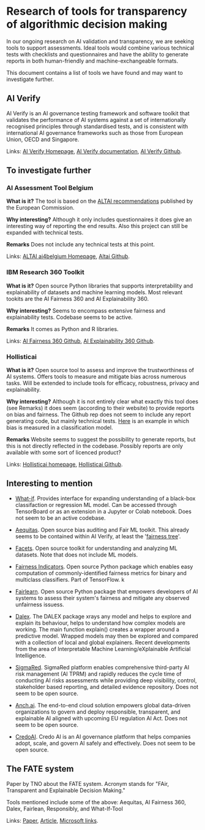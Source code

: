 # Research of tools for transparency of algorithmic decision making

In our ongoing research on AI validation and transparency, we are seeking tools to support assessments.
Ideal tools would combine various technical tests with checklists and questionnaires and have the ability to generate
reports in both human-friendly and machine-exchangeable formats.

This document contains a list of tools we have found and may want to investigate further.

## AI Verify

AI Verify is an AI governance testing framework and software toolkit that validates the performance of AI systems against
a set of  internationally recognised principles through standardised tests, and is consistent with international AI governance
frameworks such as those from European Union, OECD and Singapore.

Links:
[AI Verify Homepage](https://aiverifyfoundation.sg/),
[AI Verify documentation](https://imda-btg.github.io/aiverify/),
[AI Verify Github](https://github.com/IMDA-BTG/aiverify).

## To investigate further

### AI Assessment Tool Belgium

**What is it?** The tool is based on the
[ALTAI recommendations](https://digital-strategy.ec.europa.eu/en/library/assessment-list-trustworthy-artificial-intelligence-altai-self-assessment)
published by the European Commission.

**Why interesting?** Although it only includes questionnaires it does give an interesting way
of reporting the end results. Also this project can still be expanded with technical tests.

**Remarks** Does not include any technical tests at this point.

Links: [ALTAI ai4belgium Homepage](https://altai.ai4belgium.be/),
[Altai Github](https://github.com/AI4Belgium/ai-assessment-tool).

### IBM Research 360 Toolkit

**What is it?** Open source Python libraries that supports interpretability and explainability of
datasets and machine learning models. Most relevant tookits are the AI Fairness 360 and AI Explainability 360.

**Why interesting?** Seems to encompass extensive fairness and explainability tests. Codebase seems
to be active.

**Remarks** It comes as Python and R libraries.

Links: [AI Fairness 360 Github](https://github.com/Trusted-AI/AIF360),
[AI Explainability 360 Github](https://github.com/Trusted-AI/AIX360?tab=readme-ov-file).

### Hollisticai

**What is it?** Open source tool to assess and improve the trustworthiness of AI systems. Offers
tools to measure and mitigate bias across numerous tasks. Will be extended to include tools for
efficacy, robustness, privacy and explainability.

**Why interesting?** Although it is not entirely clear what exactly this tool does (see Remarks)
it does seem (according to their website) to provide reports on bias and fairness. The Github rep
does not seem to include any report generating code, but mainly technical tests.
[Here](https://holisticai.readthedocs.io/en/latest/tutorials/measuring_bias_tutorials/measuring_bias_classification.html)
is an example in which bias is measured in a classification model.

**Remarks** Website seems to suggest the possibility to generate reports, but this is not directly
reflected in the codebase. Possibly reports are only available with some sort of licenced product?

Links:
[Hollisticai homepage](https://www.holisticai.com/),
[Hollisticai Github](https://github.com/holistic-ai/holisticai).

## Interesting to mention

* [What-if](https://github.com/pair-code/what-if-tool). Provides interface for expanding understanding
of a black-box classifaction or regression ML model. Can be accessed through TensorBoard or as an
extension in a Jupyter or Colab notebook. Does not seem to be an active codebase.

* [Aequitas](https://github.com/dssg/aequitas). Open source bias auditing and Fair ML toolkit.
This already seems to be contained within AI Verify, at least the
'[fairness tree](https://imda-btg.github.io/aiverify/how-to/use-fairness-tree/)'.

* [Facets](https://github.com/PAIR-code/facets). Open source toolkit for understanding and analyzing
ML datasets. Note that does not include ML models.

* [Fairness Indicators](https://github.com/tensorflow/fairness-indicators). Open source Python
package which enables easy computation of commonly-identified fairness metrics for binary and
multiclass classifiers. Part of TensorFlow.
k
* [Fairlearn](https://github.com/fairlearn/fairlearn). Open source Python package that empowers
developers of AI systems to assess their system's fairness and mitigate any observed unfairness
issuess.

* [Dalex](https://dalex.drwhy.ai/). The DALEX package xrays any model and helps to explore and
explain its behaviour, helps to understand how complex models are working. The main function
explain() creates a wrapper around a predictive model. Wrapped models may then be explored and
compared with a collection of local and global explainers. Recent developments from the area of
Interpretable Machine Learning/eXplainable Artificial Intelligence.

* [SigmaRed](https://www.sigmared.ai). SigmaRed platform enables comprehensive third-party AI
risk management (AI TPRM) and rapidly reduces the cycle time of conducting AI risks assessments
while providing deep visibility, control, stakeholder based reporting, and detailed evidence repository.
Does not seem to be open source.

* [Anch.ai](https://anch.ai/about/). The end-to-end cloud solution empowers global data-driven
organizations to govern and deploy responsible, transparent, and explainable AI aligned with
upcoming EU regulation AI Act. Does not seem to be open source.

* [CredoAI](https://www.credo.ai/). Credo AI is an AI governance platform that helps companies adopt,
scale, and govern AI safely and effectively. Does not seem to be open source.

## The FATE system

Paper by TNO about the FATE system. Acronym stands for "FAir, Transparent and Explainable Decision Making."

Tools mentioned include some of the above: Aequitas, AI Fairness 360, Dalex, Fairlean,
Responsibly, and What-If-Tool

Links:
[Paper](https://ceur-ws.org/Vol-2846/paper35.pdf),
[Article](https://www.sciencedirect.com/science/article/pii/S2666920X23000310),
[Microsoft links](https://www.sciencedirect.com/science/article/pii/S2666920X23000310).
